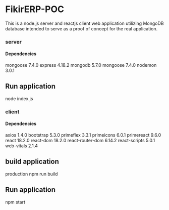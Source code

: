 # FikirERP-POC
This is a node.js server and reactjs client web application utilizing MongoDB database intended to serve as a proof of concept for the real application.

### server
#### Dependencies
mongoose 7.4.0
express 4.18.2
mongodb 5.7.0
mongoose 7.4.0
nodemon 3.0.1

## Run application

node index.js

### client
#### Dependencies

axios 1.4.0 
bootstrap 5.3.0
primeflex 3.3.1 
primeicons 6.0.1 
primereact 9.6.0 
react 18.2.0 
react-dom 18.2.0 
react-router-dom 6.14.2 
react-scripts 5.0.1
web-vitals 2.1.4

## build application

production
npm run build

## Run application

npm start


